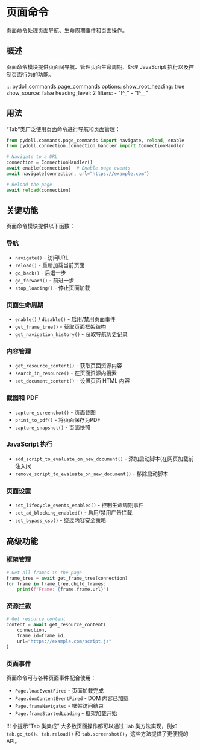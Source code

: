 # 页面命令

页面命令处理页面导航、生命周期事件和页面操作。

## 概述

页面命令模块提供页面间导航、管理页面生命周期、处理 JavaScript 执行以及控制页面行为的功能。

::: pydoll.commands.page_commands
    options:
      show_root_heading: true
      show_source: false
      heading_level: 2
      filters:
        - "!^_"
        - "!^__"

## 用法

“Tab”类广泛使用页面命令进行导航和页面管理：

```python
from pydoll.commands.page_commands import navigate, reload, enable
from pydoll.connection.connection_handler import ConnectionHandler

# Navigate to a URL
connection = ConnectionHandler()
await enable(connection)  # Enable page events
await navigate(connection, url="https://example.com")

# Reload the page
await reload(connection)
```

## 关键功能

页面命令模块提供以下函数：

### 导航
- `navigate()` - 访问URL
- `reload()` - 重新加载当前页面
- `go_back()` - 后退一步
- `go_forward()` - 前进一步
- `stop_loading()` - 停止页面加载

### 页面生命周期
- `enable()` / `disable()` - 启用/禁用页面事件
- `get_frame_tree()` - 获取页面框架结构
- `get_navigation_history()` - 获取导航历史记录

### 内容管理
- `get_resource_content()` - 获取页面资源内容
- `search_in_resource()` - 在页面资源内搜索
- `set_document_content()` - 设置页面 HTML 内容

### 截图和 PDF
- `capture_screenshot()` - 页面截图
- `print_to_pdf()` - 将页面保存为PDF
- `capture_snapshot()` - 页面快照

### JavaScript 执行
- `add_script_to_evaluate_on_new_document()` - 添加启动脚本(在网页加载前注入js)
- `remove_script_to_evaluate_on_new_document()` - 移除启动脚本

### 页面设置
- `set_lifecycle_events_enabled()` - 控制生命周期事件
- `set_ad_blocking_enabled()` - 启用/禁用广告拦截
- `set_bypass_csp()` - 绕过内容安全策略

## 高级功能
### 框架管理

```python
# Get all frames in the page
frame_tree = await get_frame_tree(connection)
for frame in frame_tree.child_frames:
    print(f"Frame: {frame.frame.url}")
```

### 资源拦截
```python
# Get resource content
content = await get_resource_content(
    connection, 
    frame_id=frame_id, 
    url="https://example.com/script.js"
)
```

### 页面事件
页面命令可与各种页面事件配合使用：
- `Page.loadEventFired` - 页面加载完成
- `Page.domContentEventFired` - DOM 内容已加载
- `Page.frameNavigated` - 框架访问结束
- `Page.frameStartedLoading` - 框架加载开始


!!! 小提示“Tab 类集成”
大多数页面操作都可以通过 `Tab` 类方法实现，例如 `tab.go_to()`、`tab.reload()` 和 `tab.screenshot()`，这些方法提供了更便捷的 API。
